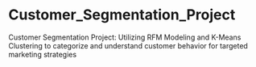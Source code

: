 # Customer_Segmentation_Project
Customer Segmentation Project: Utilizing RFM Modeling and K-Means Clustering to categorize and understand customer behavior for targeted marketing strategies
